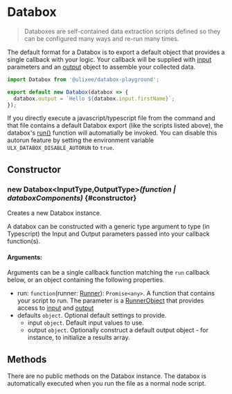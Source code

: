 # Databox

> Databoxes are self-contained data extraction scripts defined so they can be configured many ways and re-run many times.

The default format for a Databox is to export a default object that provides a single callback with your logic. Your callback will be supplied with [input](#input) parameters and an [output](#output) object to assemble your collected data.

```js
import Databox from '@ulixee/databox-playground';

export default new Databox(databox => {
  databox.output = `Hello ${databox.input.firstName}`;
});
```

If you directly execute a javascript/typescript file from the command and that file contains a default Databox export (like the scripts listed above), the databox's [run()](#run) function will automatially be invoked. You can disable this autorun feature by setting the environment variable `ULX_DATABOX_DISABLE_AUTORUN` to `true`.

## Constructor

### new Databox<InputType,OutputType>_(function | databoxComponents)_ {#constructor}

Creates a new Databox instance. 

A databox can be constructed with a generic type argument to type (in Typescript) the Input and Output parameters passed into your callback function(s).

#### **Arguments**:

Arguments can be a single callback function matching the `run` callback below, or an object containing the following properties.

- run: `function`(runner: [Runner](/docs/databox-basics/runner-object)): `Promise<any>`. A function that contains your script to run. The parameter is a [RunnerObject](/docs/databox/databox-basics/runner-object) that provides access to [input](/docs/databox//advanced-client/runner#input) and [output](/docs/databox/advanced-client/runner#output)
- defaults `object`. Optional default settings to provide.
  - input `object`. Default input values to use.
  - output `object`. Optionally construct a default output object - for instance, to initialize a results array.

## Methods

There are no public methods on the Databox instance. The databox is automatically executed when you run the file as a normal node script.
